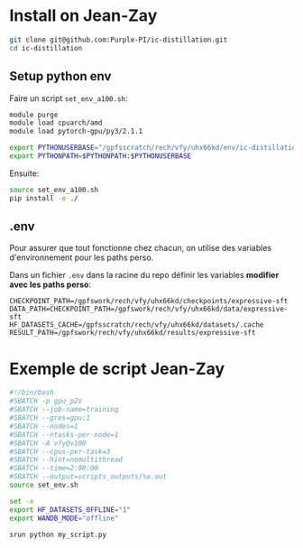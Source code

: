 # Install on Jean-Zay

```sh
git clone git@github.com:Purple-PI/ic-distillation.git
cd ic-distillation
```

## Setup python env

Faire un script `set_env_a100.sh`:

```bash
module purge
module load cpuarch/amd
module load pytorch-gpu/py3/2.1.1

export PYTHONUSERBASE="/gpfsscratch/rech/vfy/uhx66kd/env/ic-distillation"
export PYTHONPATH=$PYTHONPATH:$PYTHONUSERBASE
```

Ensuite:
```sh
source set_env_a100.sh
pip install -e ./
```

## .env
Pour assurer que tout fonctionne chez chacun, on utilise des variables d'environnement pour les paths perso.

Dans un fichier `.env` dans la racine du repo définir les variables **modifier avec les paths perso**:

```
CHECKPOINT_PATH=/gpfswork/rech/vfy/uhx66kd/checkpoints/expressive-sft
DATA_PATH=CHECKPOINT_PATH=/gpfswork/rech/vfy/uhx66kd/data/expressive-sft
HF_DATASETS_CACHE=/gpfsscratch/rech/vfy/uhx66kd/datasets/.cache
RESULT_PATH=/gpfswork/rech/vfy/uhx66kd/results/expressive-sft
```


# Exemple de script Jean-Zay

```bash
#!/bin/bash
#SBATCH -p gpu_p2s
#SBATCH --job-name=training
#SBATCH --gres=gpu:1
#SBATCH --nodes=1
#SBATCH --ntasks-per-node=1
#SBATCH -A vfy@v100
#SBATCH --cpus-per-task=3
#SBATCH --hint=nomultithread
#SBATCH --time=2:00:00
#SBATCH --output=scripts_outputs/%x.out
source set_env.sh

set -x
export HF_DATASETS_OFFLINE="1"
export WANDB_MODE="offline"

srun python my_script.py
```

